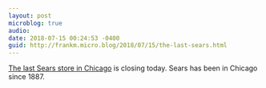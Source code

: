 ```yaml
---
layout: post
microblog: true
audio: 
date: 2018-07-15 00:24:53 -0400
guid: http://frankm.micro.blog/2018/07/15/the-last-sears.html
---
```

[The last Sears store in Chicago](https://www.msn.com/en-us/money/news/the-last-sears-in-chicago-is-closing/ar-AAzRFpI) is closing today. Sears has been in Chicago since 1887. 
